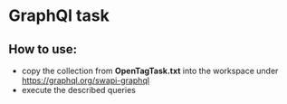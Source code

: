 # GraphQl task

## How to use:
- copy the collection from **OpenTagTask.txt** into the workspace under https://graphql.org/swapi-graphql
- execute the described queries
